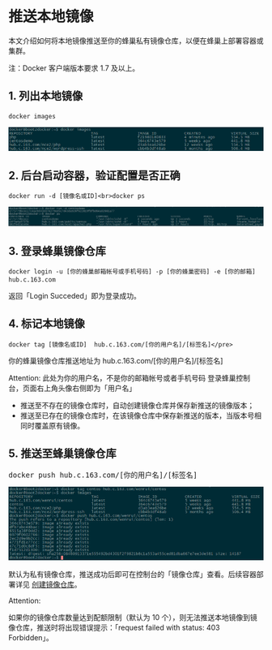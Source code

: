 # 推送本地镜像

本文介绍如何将本地镜像推送至你的蜂巢私有镜像仓库，以便在蜂巢上部署容器或集群。

注：Docker 客户端版本要求 1.7 及以上。

## 1.  列出本地镜像

    docker images

![](../image/列出本地镜像.png)

## 2.  后台启动容器，验证配置是否正确

    docker run -d [镜像名或ID]<br>docker ps

![](../image/后台启动容器.png)

## 3.  登录蜂巢镜像仓库
    docker login -u [你的蜂巢邮箱帐号或手机号码] -p [你的蜂巢密码] -e [你的邮箱] hub.c.163.com
返回「Login Succeded」即为登录成功。

## 4.  标记本地镜像

    docker tag [镜像名或ID]  hub.c.163.com/[你的用户名]/[标签名]</pre>
你的蜂巢镜像仓库推送地址为 hub.c.163.com/[你的用户名]/[标签名]

<span>Attention:</span>
此处为你的用户名，不是你的邮箱帐号或者手机号码
登录蜂巢控制台，页面右上角头像右侧即为「用户名」

  * 推送至不存在的镜像仓库时，自动创建镜像仓库并保存新推送的镜像版本；
  * 推送至已存在的镜像仓库时，在该镜像仓库中保存新推送的版本，当版本号相同时覆盖原有镜像。

## 5.  推送至蜂巢镜像仓库

<pre>docker push hub.c.163.com/[你的用户名]/[标签名]</pre>

![](../image/推送至蜂巢镜像仓库.png)

默认为私有镜像仓库，推送成功后即可在控制台的「镜像仓库」查看。后续容器部署详见 [创建镜像仓库](http://support.c.163.com/wiki/md.html#!容器服务/镜像仓库/使用指南/私有镜像中心.md)。

<span>Attention:</span><div class="alertContent">如果你的镜像仓库数量达到配额限制（默认为 10 个），则无法推送本地镜像到镜像仓库，推送时将出现错误提示：「request failed with status: 403 Forbidden」。</div>